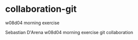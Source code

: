 # collaboration-git
w08d04 morning exercise 

Sebastian D'Arena w08d04 morning exercise git collaboration
